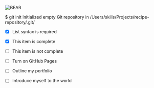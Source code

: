 ![BEAR](https://i.pinimg.com/736x/3f/34/cd/3f34cdba03b01902c464a38df04f6683.jpg)

$ git init
Initialized empty Git repository in /Users/skills/Projects/recipe-repository/.git/

- [x] List syntax is required
- [x] This item is complete
- [ ] This item is not complete

- [ ] Turn on GitHub Pages
- [ ] Outline my portfolio
- [ ] Introduce myself to the world
